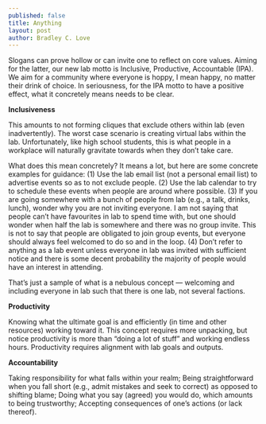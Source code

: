 ```yaml
---
published: false
title: Anything
layout: post
author: Bradley C. Love
---
```


Slogans can prove hollow or can invite one to reflect on core values. Aiming for the latter, our new lab motto is Inclusive, Productive, Accountable (IPA). We aim for a community where everyone is hoppy, I mean happy, no matter their drink of choice. In seriousness, for the IPA motto to have a positive effect, what it concretely means needs to be clear.

<b> Inclusiveness </b>

This amounts to not forming cliques that exclude others within lab (even inadvertently). The worst case scenario is creating virtual labs within the lab. Unfortunately, like high school students, this is what people in a workplace will naturally gravitate towards when they don’t take care. 

What does this mean concretely? It means a lot, but here are some concrete examples for guidance:
(1) Use the lab email list (not a personal email list) to advertise events so as to not exclude people. 
(2) Use the lab calendar to try to schedule these events when people are around where possible.
(3) If you are going somewhere with a bunch of people from lab (e.g., a talk, drinks, lunch), wonder why you are not inviting everyone. I am not saying that people can’t have favourites in lab to spend time with, but one should wonder when half the lab is somewhere and there was no group invite. This is not to say that people are obligated to join group events, but everyone should always feel welcomed to do so and in the loop.
(4) Don’t refer to anything as a lab event unless everyone in lab was invited with sufficient notice and there is some decent probability the majority of people would have an interest in attending.

That’s just a sample of what is a nebulous concept —  welcoming and including everyone in lab such that there is one lab, not several factions.

<b> Productivity </b>

Knowing what the ultimate goal is and efficiently (in time and other resources) working toward it. This concept requires more unpacking, but notice productivity is more than “doing a lot of stuff” and working endless hours. Productivity requires alignment with lab goals and outputs.

<b> Accountability</b>

Taking responsibility for what falls within your realm; Being straightforward when you fall short (e.g., admit mistakes and seek to correct) as opposed to shifting blame; Doing what you say (agreed) you would do, which amounts to being trustworthy; Accepting consequences of one’s actions (or lack thereof).
